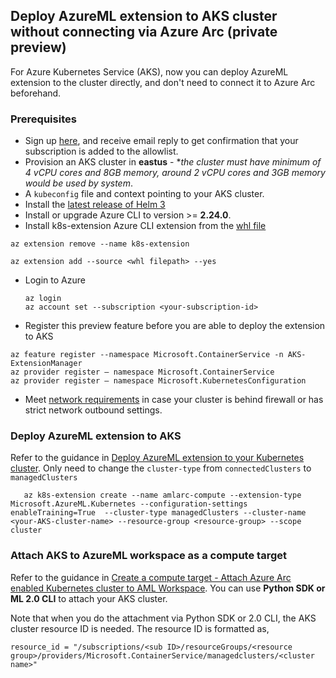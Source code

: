 ## Deploy AzureML extension to AKS cluster without connecting via Azure Arc (private preview)

For Azure Kubernetes Service (AKS), now you can deploy AzureML extension to the cluster directly, and don't need to connect it to Azure Arc beforehand.

### Prerequisites

*  Sign up [here](https://forms.office.com/Pages/ResponsePage.aspx?id=v4j5cvGGr0GRqy180BHbR82DXV1MLKFCgun1LAU3Tz1URjJUSjZZQ0IwTUlKNkVaSFM5OUJHRzgwSC4u), and receive email reply to get confirmation that your subscription is added to the allowlist.
* Provision an AKS cluster in **eastus** - **the cluster must have minimum of 4 vCPU cores and 8GB memory, around 2 vCPU cores and 3GB memory would be used by system*.
* A ```kubeconfig``` file and context pointing to your AKS cluster.
* Install the [latest release of Helm 3](https://helm.sh/docs/intro/install/)
* Install or upgrade Azure CLI to version >= **2.24.0**.
* Install k8s-extension Azure CLI extension from the [whl file](../files/k8s_extension-0.6.1-py3-none-any.whl)
```
az extension remove --name k8s-extension

az extension add --source <whl filepath> --yes
```
*  Login to Azure

   ```azurecli
   az login
   az account set --subscription <your-subscription-id>
   ```
* Register this preview feature before you are able to deploy the extension to AKS
```azurecli
az feature register --namespace Microsoft.ContainerService -n AKS-ExtensionManager
az provider register – namespace Microsoft.ContainerService
az provider register – namespace Microsoft.KubernetesConfiguration
```
* Meet [network requirements](network-requirements.md) in case your cluster is behind firewall or has strict network outbound settings.

### Deploy AzureML extension to AKS

Refer to the guidance in [Deploy AzureML extension to your Kubernetes cluster](deploy-extension.md#deploy-azureml-extension-for-model-training). Only need to change the  `cluster-type` from `connectedClusters` to `managedClusters`

```azurecli
   az k8s-extension create --name amlarc-compute --extension-type Microsoft.AzureML.Kubernetes --configuration-settings enableTraining=True  --cluster-type managedClusters --cluster-name <your-AKS-cluster-name> --resource-group <resource-group> --scope cluster
   ```
### Attach AKS to AzureML workspace as a compute target

Refer to the guidance in [Create a compute target - Attach Azure Arc enabled Kubernetes cluster to AML Workspace](attach-compute.md). You can use **Python SDK or ML 2.0 CLI** to attach your AKS cluster.

Note that when you do the attachment via Python SDK or 2.0 CLI, the AKS cluster resource ID is needed. The resource ID is formatted as,
```
resource_id = "/subscriptions/<sub ID>/resourceGroups/<resource group>/providers/Microsoft.ContainerService/managedclusters/<cluster name>"

```
